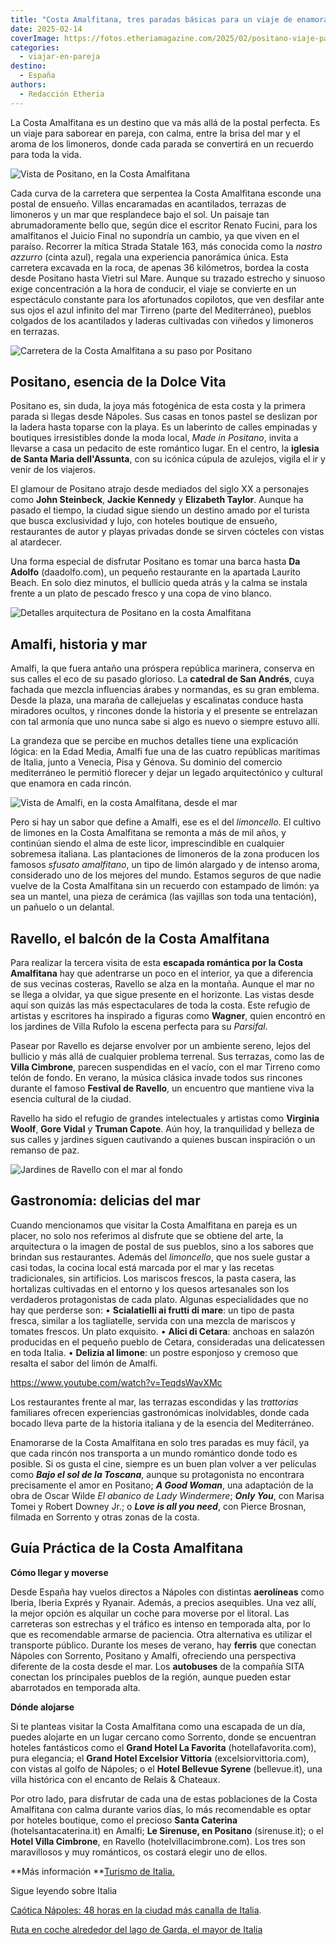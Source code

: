 ```yaml
---
title: "Costa Amalfitana, tres paradas básicas para un viaje de enamorados"
date: 2025-02-14
coverImage: https://fotos.etheriamagazine.com/2025/02/positano-viaje-parejas.jpeg
categories: 
  - viajar-en-pareja
destino: 
  - España
authors: 
  - Redacción Etheria
---
```


La Costa Amalfitana es un destino que va más allá de la postal perfecta. Es un viaje 
para saborear en pareja, con calma, entre la brisa del mar y el aroma de los limoneros, 
donde cada parada se convertirá en un recuerdo para toda la vida. 

![Vista de Positano, en la Costa Amalfitana](https://fotos.etheriamagazine.com/2025/02/positano-viaje-parejas.jpeg "Villa de Positano. © Sander Crombach/ Unsplash")

Cada curva de la carretera que serpentea la Costa Amalfitana esconde una postal de 
ensueño. Villas encaramadas en acantilados, terrazas de limoneros y un mar que 
resplandece bajo el sol. Un paisaje tan abrumadoramente bello que, según dice el 
escritor Renato Fucini, para los amalfitanos el Juicio Final no supondría un cambio, ya 
que viven en el paraíso. Recorrer la mítica Strada Statale 163, más conocida como la 
_nastro azzurro_ (cinta azul), regala una experiencia panorámica única. Esta carretera 
excavada en la roca, de apenas 36 kilómetros, bordea la costa desde Positano hasta 
Vietri sul Mare. Aunque su trazado estrecho y sinuoso exige concentración a la hora de 
conducir, el viaje se convierte en un espectáculo constante para los afortunados 
copilotos, que ven desfilar ante sus ojos el azul infinito del mar Tirreno (parte del 
Mediterráneo), pueblos colgados de los acantilados y laderas cultivadas con viñedos y 
limoneros en terrazas. 

![Carretera de la Costa Amalfitana a su paso por Positano](https://fotos.etheriamagazine.com/2025/02/carretera-costa-amalfitana-positano.jpeg "El zigzagueo de la carretera regala sorpresas en cada recodo. © Christopher Chan/ Unsplash")

## Positano, esencia de la Dolce Vita

Positano es, sin duda, la joya más fotogénica de esta costa y la primera parada si 
llegas desde Nápoles. Sus casas en tonos pastel se deslizan por la ladera hasta toparse 
con la playa. Es un laberinto de calles empinadas y boutiques irresistibles donde la 
moda local, _Made in Positano_, invita a llevarse a casa un pedacito de este romántico 
lugar. En el centro, la **iglesia de Santa Maria dell'Assunta**, con su icónica cúpula 
de azulejos, vigila el ir y venir de los viajeros. 

El glamour de Positano atrajo desde mediados del siglo XX a personajes como **John 
Steinbeck**, **Jackie Kennedy** y **Elizabeth Taylor**. Aunque ha pasado el tiempo, la 
ciudad sigue siendo un destino amado por el turista que busca exclusividad y lujo, con 
hoteles boutique de ensueño, restaurantes de autor y playas privadas donde se sirven 
cócteles con vistas al atardecer. 

Una forma especial de disfrutar Positano es tomar una barca hasta **Da Adolfo** 
(daadolfo.com), un pequeño restaurante en la apartada Laurito Beach. En solo diez 
minutos, el bullicio queda atrás y la calma se instala frente a un plato de pescado 
fresco y una copa de vino blanco. 

![Detalles arquitectura de Positano en la costa Amalfitana](https://fotos.etheriamagazine.com/2025/02/positano-italia-luna-miel.jpeg "De Positano te enamoras a cada paso. © Nella N/ Unsplash")

## Amalfi, historia y mar

Amalfi, la que fuera antaño una próspera república marinera, conserva en sus calles el 
eco de su pasado glorioso. La **catedral de San Andrés**, cuya fachada que mezcla 
influencias árabes y normandas, es su gran emblema. Desde la plaza, una maraña de 
callejuelas y escalinatas conduce hasta miradores ocultos, y rincones donde la historia 
y el presente se entrelazan con tal armonía que uno nunca sabe si algo es nuevo o 
siempre estuvo allí. 

La grandeza que se percibe en muchos detalles tiene una explicación lógica: en la Edad 
Media, Amalfi fue una de las cuatro repúblicas marítimas de Italia, junto a Venecia, 
Pisa y Génova. Su dominio del comercio mediterráneo le permitió florecer y dejar un 
legado arquitectónico y cultural que enamora en cada rincón. 

![Vista de Amalfi, en la costa Amalfitana, desde el mar](https://fotos.etheriamagazine.com/2025/02/amalfi-italia-viajes-pareja.jpeg "Amalfi vista desde el mar. © Tom Podmore/ Unsplash")

Pero si hay un sabor que define a Amalfi, ese es el del _limoncello_. El cultivo de 
limones en la Costa Amalfitana se remonta a más de mil años, y continúan siendo el alma 
de este licor, imprescindible en cualquier sobremesa italiana. Las plantaciones de 
limoneros de la zona producen los famosos _sfusato amalfitano_, un tipo de limón 
alargado y de intenso aroma, considerado uno de los mejores del mundo. Estamos seguros 
de que nadie vuelve de la Costa Amalfitana sin un recuerdo con estampado de limón: ya 
sea un mantel, una pieza de cerámica (las vajillas son toda una tentación), un pañuelo o 
un delantal. 

## Ravello, el balcón de la Costa Amalfitana

Para realizar la tercera visita de esta **escapada romántica por la Costa Amalfitana** 
hay que adentrarse un poco en el interior, ya que a diferencia de sus vecinas costeras, 
Ravello se alza en la montaña. Aunque el mar no se llega a olvidar, ya que sigue 
presente en el horizonte. Las vistas desde aquí son quizás las más espectaculares de 
toda la costa. Este refugio de artistas y escritores ha inspirado a figuras como 
**Wagner**, quien encontró en los jardines de Villa Rufolo la escena perfecta para su 
_Parsifal_. 

Pasear por Ravello es dejarse envolver por un ambiente sereno, lejos del bullicio y más 
allá de cualquier problema terrenal. Sus terrazas, como las de **Villa Cimbrone**, 
parecen suspendidas en el vacío, con el mar Tirreno como telón de fondo. En verano, la 
música clásica invade todos sus rincones durante el famoso **Festival de Ravello**, un 
encuentro que mantiene viva la esencia cultural de la ciudad. 

Ravello ha sido el refugio de grandes intelectuales y artistas como **Virginia Woolf**, 
**Gore Vidal** y **Truman Capote**. Aún hoy, la tranquilidad y belleza de sus calles y 
jardines siguen cautivando a quienes buscan inspiración o un remanso de paz. 

![Jardines de Ravello con el mar al fondo](https://fotos.etheriamagazine.com/2025/02/ravello-costa-amalfitana.jpeg "Las mejores panorámicas de la Costa Amalfitana se obtienen desde Ravello. © Nella N/ Unsplash")

## Gastronomía: delicias del mar

Cuando mencionamos que visitar la Costa Amalfitana en pareja es un placer, no solo nos 
referimos al disfrute que se obtiene del arte, la arquitectura o la imagen de postal de 
sus pueblos, sino a los sabores que brindan sus restaurantes. Además del _limoncello_, 
que nos suele gustar a casi todas, la cocina local está marcada por el mar y las recetas 
tradicionales, sin artificios. Los mariscos frescos, la pasta casera, las hortalizas 
cultivadas en el entorno y los quesos artesanales son los verdaderos protagonistas de 
cada plato. Algunas especialidades que no hay que perderse son: • **Scialatielli ai 
frutti di mare**: un tipo de pasta fresca, similar a los tagliatelle, servida con una 
mezcla de mariscos y tomates frescos. Un plato exquisito. • **Alici di Cetara**: anchoas 
en salazón producidas en el pequeño pueblo de Cetara, consideradas una delicatessen en 
toda Italia. • **Delizia al limone**: un postre esponjoso y cremoso que resalta el sabor 
del limón de Amalfi. 

https://www.youtube.com/watch?v=TeqdsWavXMc

Los restaurantes frente al mar, las terrazas escondidas y las _trattorias_ familiares 
ofrecen experiencias gastronómicas inolvidables, donde cada bocado lleva parte de la 
historia italiana y de la esencia del Mediterráneo. 

Enamorarse de la Costa Amalfitana en solo tres paradas es muy fácil, ya que cada rincón 
nos transporta a un mundo romántico donde todo es posible. Si os gusta el cine, siempre 
es un buen plan volver a ver películas como _**Bajo el sol de la Toscana**_, aunque su 
protagonista no encontrara precisamente el amor en Positano; **_A Good Woman_**, una 
adaptación de la obra de Oscar Wilde _El abanico de Lady Windermere_; **_Only You_**, 
con Marisa Tomei y Robert Downey Jr.; o **_Love is all you need_**, con Pierce Brosnan, 
filmada en Sorrento y otras zonas de la costa. 

## Guía Práctica de la Costa Amalfitana

**Cómo llegar y moverse** 

Desde España hay vuelos directos a Nápoles con distintas **aerolíneas** como Iberia, 
Iberia Exprés y Ryanair. Además, a precios asequibles. Una vez allí, la mejor opción es 
alquilar un coche para moverse por el litoral. Las carreteras son estrechas y el tráfico 
es intenso en temporada alta, por lo que es recomendable armarse de paciencia. Otra 
alternativa es utilizar el transporte público. Durante los meses de verano, hay 
**ferris** que conectan Nápoles con Sorrento, Positano y Amalfi, ofreciendo una 
perspectiva diferente de la costa desde el mar. Los **autobuses** de la compañía SITA 
conectan los principales pueblos de la región, aunque pueden estar abarrotados en 
temporada alta. 

**Dónde alojarse** 

Si te planteas visitar la Costa Amalfitana como una escapada de un día, puedes alojarte 
en un lugar cercano como Sorrento, donde se encuentran hoteles fantásticos como el 
**Grand Hotel La Favorita** (hotellafavorita.com), pura elegancia; el **Grand Hotel 
Excelsior Vittoria** (excelsiorvittoria.com), con vistas al golfo de Nápoles; o el 
**Hotel Bellevue Syrene** (bellevue.it), una villa histórica con el encanto de Relais & 
Chateaux. 

Por otro lado, para disfrutar de cada una de estas poblaciones de la Costa Amalfitana 
con calma durante varios días, lo más recomendable es optar por hoteles boutique, como 
el precioso **Santa Caterina** (hotelsantacaterina.it) en Amalfi; **Le Sirenuse, en 
Positano** (sirenuse.it); o el **Hotel Villa Cimbrone**, en Ravello 
(hotelvillacimbrone.com). Los tres son maravillosos y muy románticos, os costará elegir 
uno de ellos. 

**Más información **[Turismo de Italia.](http://www.italia.it) 

Sigue leyendo sobre Italia 

[Caótica Nápoles: 48 horas en la ciudad más canalla de 
Italia](https://etheriamagazine.com/2020/09/04/que-ver-en-napoles-en-fin-de-semana/). 

[Ruta en coche alrededor del lago de Garda, el mayor de 
Ita](https://etheriamagazine.com/2021/09/22/ruta-en-coche-en-lago-de-garda-italia/)[lia](https://etheriamagazine.com/2021/09/22/ruta-en-coche-en-lago-de-garda-italia/)
